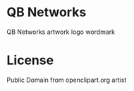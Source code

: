 # QB Networks 

QB Networks artwork logo wordmark

# License

Public Domain from openclipart.org artist 
